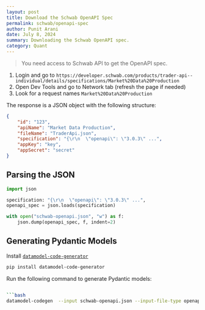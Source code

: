 ```yaml
---
layout: post
title: Download the Schwab OpenAPI Spec
permalink: schwab/openapi-spec
author: Punit Arani
date: July 8, 2024
summary: Downloading the Schwab OpenAPI spec.
category: Quant
---
```


> You need access to Schwab API to get the OpenAPI spec.

1. Login and go to `https://developer.schwab.com/products/trader-api--individual/details/specifications/Market%20Data%20Production`
2. Open Dev Tools and go to Network tab (refresh the page if needed)
3. Look for a request names `Market%20Data%20Production`

The response is a JSON object with the following structure:

```JSON
{
    "id": "123",
    "apiName": "Market Data Production",
    "fileName": "TraderApi.json",
    "specification": "{\r\n  \"openapi\": \"3.0.3\" ...",
    "appKey": "key",
    "appSecret": "secret"
}
```

## Parsing the JSON

```Python
import json

specification: "{\r\n  \"openapi\": \"3.0.3\" ...",
openapi_spec = json.loads(specification)

with open("schwab-openapi.json", "w") as f:
    json.dump(openapi_spec, f, indent=2)
```

## Generating Pydantic Models

Install [`datamodel-code-generator`](https://docs.pydantic.dev/latest/integrations/datamodel_code_generator/)

```Bash
pip install datamodel-code-generator
```

Run the following command to generate Pydantic models:

````Bash

```bash
datamodel-codegen  --input schwab-openapi.json --input-file-type openapi --output models.py --output-model-type pydantic_v2.BaseModel
````
